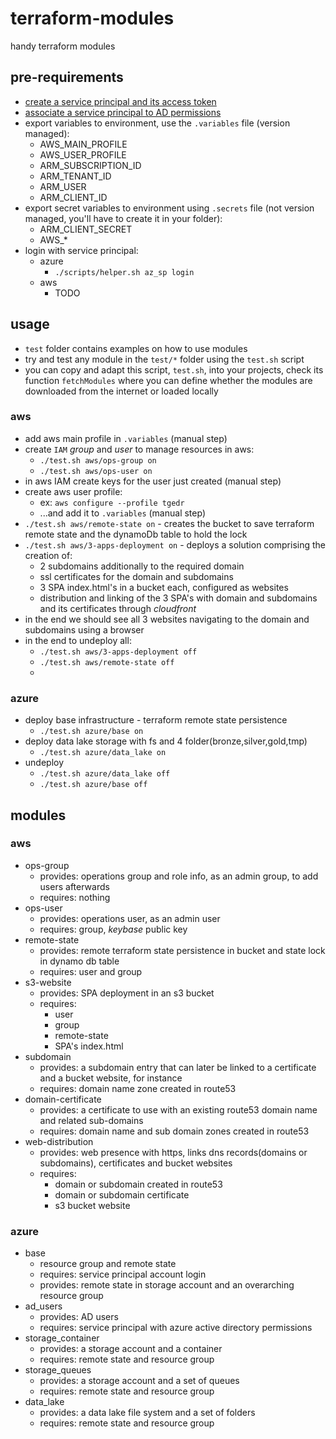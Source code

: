 # terraform-modules
handy terraform modules

## pre-requirements

- [create a service principal and its access token](https://registry.terraform.io/providers/hashicorp/azuread/latest/docs/guides/service_principal_client_secret)
- [associate a service principal to AD permissions](https://registry.terraform.io/providers/hashicorp/azuread/latest/docs/guides/service_principal_configuration#azure-active-directory-permissions)
- export variables to environment, use the `.variables` file (version managed):
  - AWS_MAIN_PROFILE
  - AWS_USER_PROFILE
  - ARM_SUBSCRIPTION_ID
  - ARM_TENANT_ID
  - ARM_USER
  - ARM_CLIENT_ID
- export secret variables to environment using `.secrets` file (not version managed, you'll have to create it in your folder):
  - ARM_CLIENT_SECRET
  - AWS_*
- login with service principal:
  - azure
    - `./scripts/helper.sh az_sp login `
  - aws
    - TODO

## usage
- `test` folder contains examples on how to use modules
- try and test any module in the `test/*` folder using the `test.sh` script
- you can copy and adapt this script, `test.sh`, into your projects, check its function `fetchModules` where you can define whether the modules are downloaded from the internet or loaded locally

### aws
- add aws main profile in `.variables` (manual step)
- create `IAM` _group_ and _user_ to manage resources in aws:
  - `./test.sh aws/ops-group on`
  - `./test.sh aws/ops-user on`
- in aws IAM create keys for the user just created (manual step)
- create aws user profile:
  - ex: `aws configure --profile tgedr`
  - ...and add it to `.variables` (manual step)
- `./test.sh aws/remote-state on` - creates the bucket to save terraform remote state and the dynamoDb table to hold the lock
- `./test.sh aws/3-apps-deployment on` - deploys a solution comprising the creation of:
  - 2 subdomains additionally to the required domain
  - ssl certificates for the domain and subdomains
  - 3 SPA index.html's in a bucket each, configured as websites
  - distribution and linking of the 3 SPA's with domain and subdomains and its certificates through _cloudfront_
- in the end we should see  all 3 websites navigating to the domain and subdomains using a browser
- in the end to undeploy all:
  - `./test.sh aws/3-apps-deployment off`
  - `./test.sh aws/remote-state off`
  - 
### azure
- deploy base infrastructure - terraform remote state persistence
  - `./test.sh azure/base on`
- deploy data lake storage with fs and 4 folder(bronze,silver,gold,tmp)
  - `./test.sh azure/data_lake on`
- undeploy
  - `./test.sh azure/data_lake off`
  - `./test.sh azure/base off`
  
## modules

### aws

- ops-group
  - provides: operations group and role info, as an admin group, to add users afterwards
  - requires: nothing
- ops-user
  - provides: operations user, as an admin user
  - requires: group, _keybase_ public key
- remote-state
  - provides: remote terraform state persistence  in bucket and state lock in dynamo db table
  - requires: user and group
- s3-website
  - provides: SPA deployment in an s3 bucket
  - requires: 
    - user
    - group
    - remote-state
    - SPA's index.html
- subdomain
  - provides: a subdomain entry that can later be linked to a certificate and a bucket website, for instance
  - requires: domain name zone created in route53
- domain-certificate
  - provides: a certificate to use with an existing route53 domain name and related sub-domains
  - requires: domain name and sub domain zones created in route53
- web-distribution
  - provides: web presence with https, links dns records(domains or subdomains), certificates and bucket websites
  - requires:
    - domain or subdomain created in route53
    - domain or subdomain certificate
    - s3 bucket website

### azure

- base
  - resource group and remote state
  - requires: service principal account login
  - provides: remote state in storage account and an overarching resource group
- ad_users
  - provides: AD users
  - requires: service principal with azure active directory permissions
- storage_container
  - provides: a storage account and a container
  - requires: remote state and resource group
- storage_queues
  - provides: a storage account and a set of queues
  - requires: remote state and resource group
- data_lake
  - provides: a data lake file system and a set of folders
  - requires: remote state and resource group
  


